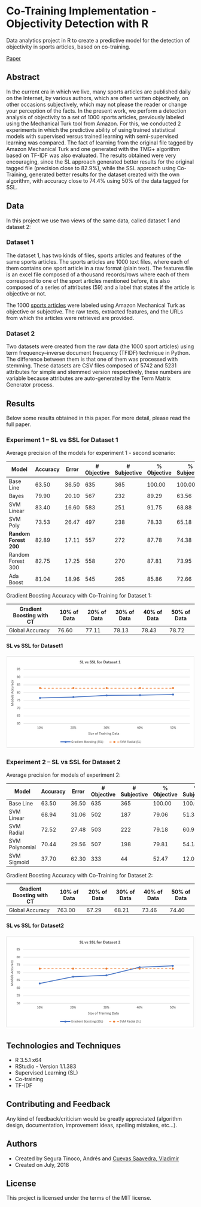 # Co-Training Implementation - Objectivity Detection with R
Data analytics project in R to create a predictive model for the detection of objectivity in sports articles, based on co-training.

<a href="https://github.com/ansegura7/ML_ObjectivityDetection/blob/master/paper/Co-Training_Implementation_for_Objectivity_Detection.pdf" target="_blank">Paper</a>

## Abstract
In the current era in which we live, many sports articles are published daily on the Internet, by various authors, which are often written objectively, on other occasions subjectively, which may not please the reader or change your perception of the facts. In the present work, we perform a detection analysis of objectivity to a set of 1000 sports articles, previously labeled using the Mechanical Turk tool from Amazon. For this, we conducted 2 experiments in which the predictive ability of using trained statistical models with supervised versus trained learning with semi-supervised learning was compared. The fact of learning from the original file tagged by Amazon Mechanical Turk and one generated with the TMG+ algorithm based on TF-IDF was also evaluated. The results obtained were very encouraging, since the SL approach generated better results for the original tagged file (precision close to 82.9%), while the SSL approach using Co-Training, generated better results for the dataset created with the own algorithm, with accuracy close to 74.4% using 50% of the data tagged for SSL.

## Data
In this project we use two views of the same data, called dataset 1 and dataset 2:

### Dataset 1
The dataset 1, has two kinds of files, sports articles and features of the same sports articles. The sports articles are 1000 text files, where each of them contains one sport article in a raw format (plain text). The features file is an excel file composed of a thousand records/rows where each of them correspond to one of the sport articles mentioned before, it is also composed of a series of attributes (59) and a label that states if the article is objective or not.

The 1000 <a href="https://archive.ics.uci.edu/ml/datasets/Sports+articles+for+objectivity+analysis" target="_blank">sports articles</a> were labeled using Amazon Mechanical Turk as objective or subjective. The raw texts, extracted features, and the URLs from which the articles were retrieved are provided. 

### Dataset 2
Two datasets were created from the raw data (the 1000 sport articles) using term frequency–inverse document frequency (TFIDF) technique in Python. The difference between them is that one of them was processed with stemming. These datasets are CSV files composed of 5742 and 5231 attributes for simple and stemmed version respectively, these numbers are variable because attributes are auto-generated by the Term Matrix Generator process.

## Results
Below some results obtained in this paper. For more detail, please read the full paper.

### Experiment 1 – SL vs SSL for Dataset 1

Average precision of the models for experiment 1 - second scenario:

| Model | Accuracy | Error | # Objective | # Subjective | % Objective | % Subjective |
|---|---|---|---|---|---|---|
| Base Line | 63.50 | 36.50 | 635 | 365 | 100.00 | 100.00 |
| Bayes | 79.90 | 20.10 | 567 | 232 | 89.29 | 63.56 |
| SVM Linear | 83.40 | 16.60 | 583 | 251 | 91.75 | 68.88 |
| SVM Poly | 73.53 | 26.47 | 497 | 238 | 78.33 | 65.18 |
| **Random Forest 200** | 82.89 | 17.11 | 557 | 272 | 87.78 | 74.38 |
| Random Forest 300 | 82.75 | 17.25 | 558 | 270 | 87.81 | 73.95 |
| Ada Boost | 81.04 | 18.96 | 545 | 265 | 85.86 | 72.66 |

Gradient Boosting Accuracy with Co-Training for Dataset 1:

| Gradient Boosting with CT | 10% of Data | 20% of Data | 30% of Data | 40% of Data | 50% of Data |
|---|---|---|---|---|---|
| Global Accuracy | 76.60 | 77.11 | 78.13 | 78.43 | 78.72 |

#### SL vs SSL for Dataset1

![SL vs SSL for Dataset1](https://raw.githubusercontent.com/ansegura7/ML_ObjectivityDetection/master/image/experiment1.PNG)

### Experiment 2 – SL vs SSL for Dataset 2

Average precision for models of experiment 2:

| Model | Accuracy | Error | # Objective | # Subjective | % Objective | % Subjective |
|---|---|---|---|---|---|---|
| Base Line | 63.50 | 36.50 | 635 | 365 | 100.00 | 100.00 |
| SVM Linear | 68.94 | 31.06 | 502 | 187 | 79.06 | 51.34 |
| SVM Radial | 72.52 | 27.48 | 503 | 222 | 79.18 | 60.93 |
| SVM Polynomial | 70.44 | 29.56 | 507 | 198 | 79.81 | 54.14 |
| SVM Sigmoid | 37.70 | 62.30 | 333 | 44 | 52.47 | 12.00 |

Gradient Boosting Accuracy with Co-Training for Dataset 2:

| Gradient Boosting with CT | 10% of Data | 20% of Data | 30% of Data | 40% of Data | 50% of Data |
|---|---|---|---|---|---|
| Global Accuracy | 763.00 | 67.29 | 68.21 | 73.46 | 74.40 |

#### SL vs SSL for Dataset2

![SL vs SSL for Dataset2](https://raw.githubusercontent.com/ansegura7/ML_ObjectivityDetection/master/image/experiment2.PNG)

## Technologies and Techniques
- R 3.5.1 x64
- RStudio - Version 1.1.383
- Supervised Learning (SL)
- Co-training
- TF-IDF

## Contributing and Feedback
Any kind of feedback/criticism would be greatly appreciated (algorithm design, documentation, improvement ideas, spelling mistakes, etc...).

## Authors
- Created by Segura Tinoco, Andrés and <a href="https://github.com/vladcuevas" target="_blank">Cuevas Saavedra, Vladimir</a>
- Created on July, 2018

## License
This project is licensed under the terms of the MIT license.

